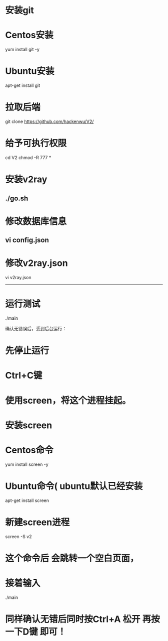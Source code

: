 # 安装git

# Centos安装
yum install git -y

# Ubuntu安装
apt-get install git

# 拉取后端
git clone https://github.com/hackenwu/V2/

# 给予可执行权限
cd V2
chmod -R 777 *

# 安装v2ray
./go.sh
---------------------------------------------------
# 修改数据库信息
vi config.json
-----------------------------------------------------
 # 修改v2ray.json
vi v2ray.json

-----------------------------------------------------
# 运行测试
./main

确认无错误后，丢到后台运行：

# 先停止运行
# Ctrl+C键
# 使用screen，将这个进程挂起。

# 安装screen
# Centos命令
yum install screen -y

# Ubuntu命令( ubuntu默认已经安装
apt-get install screen

# 新建screen进程
screen -S v2
# 这个命令后 会跳转一个空白页面，

# 接着输入
./main

# 同样确认无错后同时按Ctrl+A 松开 再按一下D键  即可！





